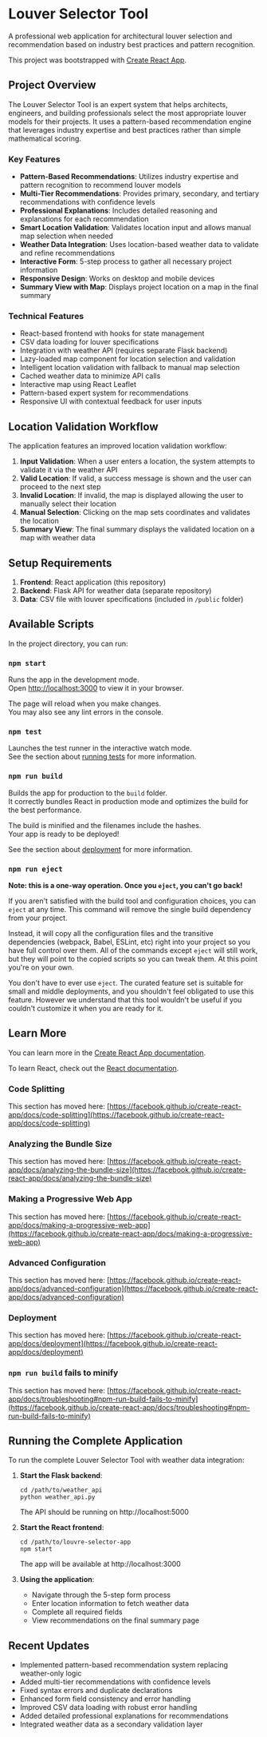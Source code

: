 # Louver Selector Tool

A professional web application for architectural louver selection and recommendation based on industry best practices and pattern recognition.

This project was bootstrapped with [Create React App](https://github.com/facebook/create-react-app).

## Project Overview

The Louver Selector Tool is an expert system that helps architects, engineers, and building professionals select the most appropriate louver models for their projects. It uses a pattern-based recommendation engine that leverages industry expertise and best practices rather than simple mathematical scoring.

### Key Features

- **Pattern-Based Recommendations**: Utilizes industry expertise and pattern recognition to recommend louver models
- **Multi-Tier Recommendations**: Provides primary, secondary, and tertiary recommendations with confidence levels
- **Professional Explanations**: Includes detailed reasoning and explanations for each recommendation
- **Smart Location Validation**: Validates location input and allows manual map selection when needed
- **Weather Data Integration**: Uses location-based weather data to validate and refine recommendations
- **Interactive Form**: 5-step process to gather all necessary project information
- **Responsive Design**: Works on desktop and mobile devices
- **Summary View with Map**: Displays project location on a map in the final summary

### Technical Features

- React-based frontend with hooks for state management
- CSV data loading for louver specifications
- Integration with weather API (requires separate Flask backend)
- Lazy-loaded map component for location selection and validation
- Intelligent location validation with fallback to manual map selection
- Cached weather data to minimize API calls
- Interactive map using React Leaflet
- Pattern-based expert system for recommendations
- Responsive UI with contextual feedback for user inputs

## Location Validation Workflow

The application features an improved location validation workflow:

1. **Input Validation**: When a user enters a location, the system attempts to validate it via the weather API
2. **Valid Location**: If valid, a success message is shown and the user can proceed to the next step
3. **Invalid Location**: If invalid, the map is displayed allowing the user to manually select their location
4. **Manual Selection**: Clicking on the map sets coordinates and validates the location
5. **Summary View**: The final summary displays the validated location on a map with weather data

## Setup Requirements

1. **Frontend**: React application (this repository)
2. **Backend**: Flask API for weather data (separate repository)
3. **Data**: CSV file with louver specifications (included in `/public` folder)

## Available Scripts

In the project directory, you can run:

### `npm start`

Runs the app in the development mode.\
Open [http://localhost:3000](http://localhost:3000) to view it in your browser.

The page will reload when you make changes.\
You may also see any lint errors in the console.

### `npm test`

Launches the test runner in the interactive watch mode.\
See the section about [running tests](https://facebook.github.io/create-react-app/docs/running-tests) for more information.

### `npm run build`

Builds the app for production to the `build` folder.\
It correctly bundles React in production mode and optimizes the build for the best performance.

The build is minified and the filenames include the hashes.\
Your app is ready to be deployed!

See the section about [deployment](https://facebook.github.io/create-react-app/docs/deployment) for more information.

### `npm run eject`

**Note: this is a one-way operation. Once you `eject`, you can't go back!**

If you aren't satisfied with the build tool and configuration choices, you can `eject` at any time. This command will remove the single build dependency from your project.

Instead, it will copy all the configuration files and the transitive dependencies (webpack, Babel, ESLint, etc) right into your project so you have full control over them. All of the commands except `eject` will still work, but they will point to the copied scripts so you can tweak them. At this point you're on your own.

You don't have to ever use `eject`. The curated feature set is suitable for small and middle deployments, and you shouldn't feel obligated to use this feature. However we understand that this tool wouldn't be useful if you couldn't customize it when you are ready for it.

## Learn More

You can learn more in the [Create React App documentation](https://facebook.github.io/create-react-app/docs/getting-started).

To learn React, check out the [React documentation](https://reactjs.org/).

### Code Splitting

This section has moved here: [https://facebook.github.io/create-react-app/docs/code-splitting](https://facebook.github.io/create-react-app/docs/code-splitting)

### Analyzing the Bundle Size

This section has moved here: [https://facebook.github.io/create-react-app/docs/analyzing-the-bundle-size](https://facebook.github.io/create-react-app/docs/analyzing-the-bundle-size)

### Making a Progressive Web App

This section has moved here: [https://facebook.github.io/create-react-app/docs/making-a-progressive-web-app](https://facebook.github.io/create-react-app/docs/making-a-progressive-web-app)

### Advanced Configuration

This section has moved here: [https://facebook.github.io/create-react-app/docs/advanced-configuration](https://facebook.github.io/create-react-app/docs/advanced-configuration)

### Deployment

This section has moved here: [https://facebook.github.io/create-react-app/docs/deployment](https://facebook.github.io/create-react-app/docs/deployment)

### `npm run build` fails to minify

This section has moved here: [https://facebook.github.io/create-react-app/docs/troubleshooting#npm-run-build-fails-to-minify](https://facebook.github.io/create-react-app/docs/troubleshooting#npm-run-build-fails-to-minify)

## Running the Complete Application

To run the complete Louver Selector Tool with weather data integration:

1. **Start the Flask backend**:
   ```
   cd /path/to/weather_api
   python weather_api.py
   ```
   The API should be running on http://localhost:5000

2. **Start the React frontend**:
   ```
   cd /path/to/louvre-selector-app
   npm start
   ```
   The app will be available at http://localhost:3000

3. **Using the application**:
   - Navigate through the 5-step form process
   - Enter location information to fetch weather data
   - Complete all required fields
   - View recommendations on the final summary page

## Recent Updates

- Implemented pattern-based recommendation system replacing weather-only logic
- Added multi-tier recommendations with confidence levels
- Fixed syntax errors and duplicate declarations
- Enhanced form field consistency and error handling
- Improved CSV data loading with robust error handling
- Added detailed professional explanations for recommendations
- Integrated weather data as a secondary validation layer
